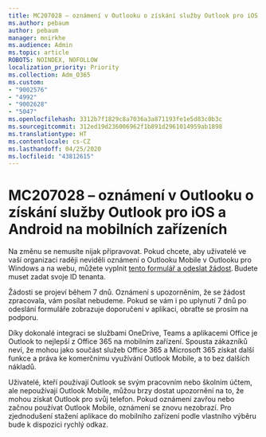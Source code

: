 ```yaml
---
title: MC207028 – oznámení v Outlooku o získání služby Outlook pro iOS a Android na mobilních zařízeních
ms.author: pebaum
author: pebaum
manager: mnirkhe
ms.audience: Admin
ms.topic: article
ROBOTS: NOINDEX, NOFOLLOW
localization_priority: Priority
ms.collection: Adm_O365
ms.custom:
- "9002576"
- "4992"
- "9002628"
- "5047"
ms.openlocfilehash: 3312b7f1829c8a7036a3a871193fe1e5d83c0b3c
ms.sourcegitcommit: 312ed19d236006962f1b891d2961014959ab1898
ms.translationtype: HT
ms.contentlocale: cs-CZ
ms.lasthandoff: 04/25/2020
ms.locfileid: "43812615"
---
```

# <a name="mc207028---notifications-in-outlook-to-obtain-outlook-for-ios-and-android-on-mobile-devices"></a>MC207028 – oznámení v Outlooku o získání služby Outlook pro iOS a Android na mobilních zařízeních

Na změnu se nemusíte nijak připravovat. Pokud chcete, aby uživatelé ve vaší organizaci raději neviděli oznámení o Outlooku Mobile v Outlooku pro Windows a na webu, můžete vyplnit [tento formulář a odeslat žádost](https://aka.ms/MC207028). Budete muset zadat svoje ID tenanta. 

Žádosti se projeví během 7 dnů. Oznámení s upozorněním, že se žádost zpracovala, vám posílat nebudeme. Pokud se vám i po uplynutí 7 dnů po odeslání formuláře zobrazuje doporučení v aplikaci, obraťte se prosím na podporu.

Díky dokonalé integraci se službami OneDrive, Teams a aplikacemi Office je Outlook to nejlepší z Office 365 na mobilním zařízení. Spousta zákazníků neví, že mohou jako součást služeb Office 365 a Microsoft 365 získat další funkce a práva ke komerčnímu využívání Outlook Mobile, a to bez dalších nákladů.

Uživatelé, kteří používají Outlook se svým pracovním nebo školním účtem, ale nepoužívají Outlook Mobile, můžou brzy dostat upozornění na to, že mohou získat Outlook pro svůj telefon. Pokud oznámení zavřou nebo začnou používat Outlook Mobile, oznámení se znovu nezobrazí. Pro zjednodušení stažení aplikace do mobilního zařízení podle vlastního výběru bude k dispozici rychlý odkaz.
